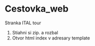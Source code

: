 # Cestovka_web
 Stranka ITAL tour
1. Stiahni si zip. a rozbal
2. Otvor html index v adresary template

